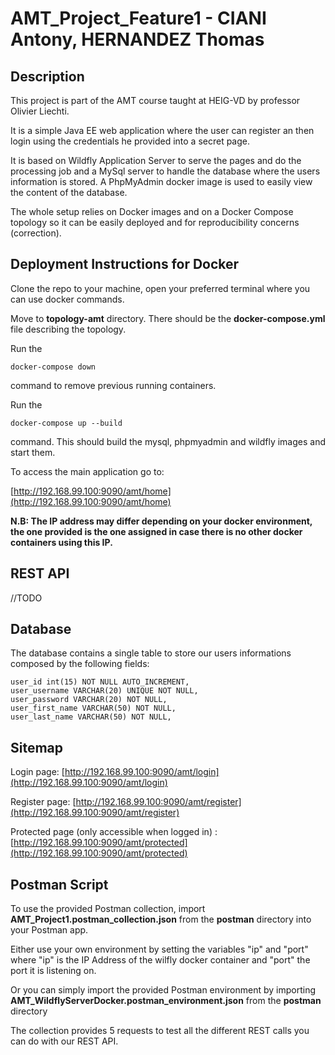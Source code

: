 # AMT\_Project\_Feature1 - CIANI Antony, HERNANDEZ Thomas


## Description

This project is part of the AMT course taught at HEIG-VD by professor Olivier Liechti.

It is a simple Java EE web application where the user can register an then login using the credentials he provided into a secret page.

It is based on Wildfly Application Server to serve the pages and do the processing job and a MySql server to handle the database where the users information is stored. A PhpMyAdmin docker image is used to easily view the content of the database.

The whole setup relies on Docker images and on a Docker Compose topology so it can be easily deployed and for reproducibility concerns (correction). 

## Deployment Instructions for Docker

Clone the repo to your machine, open your preferred terminal where you can use docker commands.

Move to **topology-amt** directory. There should be the **docker-compose.yml** file describing the topology.

Run the 

	docker-compose down 

command to remove previous running containers.

Run the 

	docker-compose up --build 

command. This should build the mysql, phpmyadmin and wildfly images and start them.

To access the main application go to:

[http://192.168.99.100:9090/amt/home](http://192.168.99.100:9090/amt/home)

**N.B: The IP address may differ depending on your docker environment, the one provided is the one assigned in case there is no other docker containers using this IP.**





## REST API

//TODO

## Database

The database contains a single table to store our users informations composed by the following fields:

	user_id int(15) NOT NULL AUTO_INCREMENT,
	user_username VARCHAR(20) UNIQUE NOT NULL,
	user_password VARCHAR(20) NOT NULL,
	user_first_name VARCHAR(50) NOT NULL,
    user_last_name VARCHAR(50) NOT NULL,



## Sitemap

Login page: [http://192.168.99.100:9090/amt/login](http://192.168.99.100:9090/amt/login)

Register page: [http://192.168.99.100:9090/amt/register](http://192.168.99.100:9090/amt/register)

Protected page (only accessible when logged in) : [http://192.168.99.100:9090/amt/protected](http://192.168.99.100:9090/amt/protected)

## Postman Script

To use the provided Postman collection, import **AMT\_Project1.postman\_collection.json** from the **postman** directory into your Postman app.

Either use your own environment by setting the variables "ip" and "port" where "ip" is the IP Address of the wilfly docker container and "port" the port it is listening on.

Or you can simply import the provided Postman environment by importing **AMT\_WildflyServerDocker.postman\_environment.json** from the **postman** directory

The collection provides 5 requests to test all the different REST calls you can do with our REST API.




